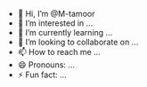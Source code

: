 - 👋 Hi, I’m @M-tamoor
- 👀 I’m interested in ...
- 🌱 I’m currently learning ...
- 💞️ I’m looking to collaborate on ...
- 📫 How to reach me ...
- 😄 Pronouns: ...
- ⚡ Fun fact: ...

<!---
M-tamoor/M-tamoor is a ✨ special ✨ repository because its `README.md` (this file) appears on your GitHub profile.
You can click the Preview link to take a look at your changes.
--->
